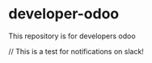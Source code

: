 # developer-odoo
This repository is for developers odoo


// This is a test for notifications on slack!
